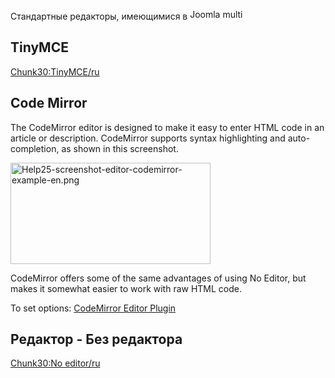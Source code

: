 <!-- Filename: Content_editors / Display title: Редакторы содержимого -->

Стандартные редакторы, имеющимися в
<img src="https://docs.joomla.org/images/7/7b/Compat_icon_CMS.png"
decoding="async" data-file-width="87" data-file-height="17" width="87"
height="17" alt="Joomla multi" />

## TinyMCE

<a
href="https://docs.joomla.org/index.php?title=Chunk30:TinyMCE/ru&amp;action=edit&amp;redlink=1"
class="new"
title="Chunk30:TinyMCE/ru (page does not exist)">Chunk30:TinyMCE/ru</a>

## Code Mirror

The CodeMirror editor is designed to make it easy to enter HTML code in
an article or description. CodeMirror supports syntax highlighting and
auto-completion, as shown in this screenshot.

<img
src="https://docs.joomla.org/images/thumb/e/e2/Help25-screenshot-editor-codemirror-example-en.png/320px-Help25-screenshot-editor-codemirror-example-en.png"
decoding="async"
srcset="https://docs.joomla.org/images/e/e2/Help25-screenshot-editor-codemirror-example-en.png 1.5x"
data-file-width="326" data-file-height="165" width="320" height="162"
alt="Help25-screenshot-editor-codemirror-example-en.png" />

CodeMirror offers some of the same advantages of using No Editor, but
makes it somewhat easier to work with raw HTML code.

To set options: [CodeMirror Editor
Plugin](https://docs.joomla.org/Help310:Extensions_Plugin_Manager_Edit#Editor_-_CodeMirror "Special:MyLanguage/Help310:Extensions Plugin Manager Edit")

## Редактор - Без редактора

<a
href="https://docs.joomla.org/index.php?title=Chunk30:No_editor/ru&amp;action=edit&amp;redlink=1"
class="new"
title="Chunk30:No editor/ru (page does not exist)">Chunk30:No
editor/ru</a>
